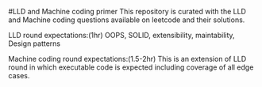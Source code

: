 #LLD and Machine coding primer
This repository is curated with the LLD and Machine coding questions available on leetcode and their solutions.

LLD round expectations:(1hr)
OOPS, SOLID, extensibility, maintability, Design patterns

Machine coding round expectations:(1.5-2hr)
This is an extension of LLD round in which executable code is expected including coverage of all edge cases.
